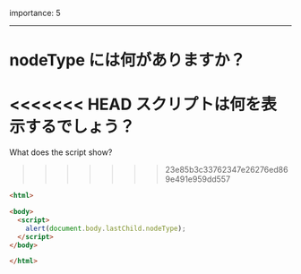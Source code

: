 importance: 5

---

# nodeType には何がありますか？

<<<<<<< HEAD
スクリプトは何を表示するでしょう？
=======
What does the script show?
>>>>>>> 23e85b3c33762347e26276ed869e491e959dd557

```html
<html>

<body>
  <script>
    alert(document.body.lastChild.nodeType);
  </script>
</body>

</html>
```
